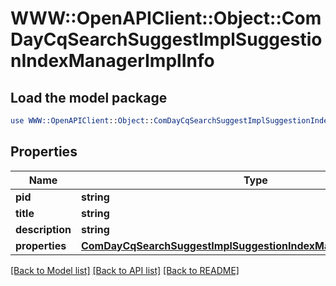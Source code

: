 # WWW::OpenAPIClient::Object::ComDayCqSearchSuggestImplSuggestionIndexManagerImplInfo

## Load the model package
```perl
use WWW::OpenAPIClient::Object::ComDayCqSearchSuggestImplSuggestionIndexManagerImplInfo;
```

## Properties
Name | Type | Description | Notes
------------ | ------------- | ------------- | -------------
**pid** | **string** |  | [optional] 
**title** | **string** |  | [optional] 
**description** | **string** |  | [optional] 
**properties** | [**ComDayCqSearchSuggestImplSuggestionIndexManagerImplProperties**](ComDayCqSearchSuggestImplSuggestionIndexManagerImplProperties.md) |  | [optional] 

[[Back to Model list]](../README.md#documentation-for-models) [[Back to API list]](../README.md#documentation-for-api-endpoints) [[Back to README]](../README.md)


